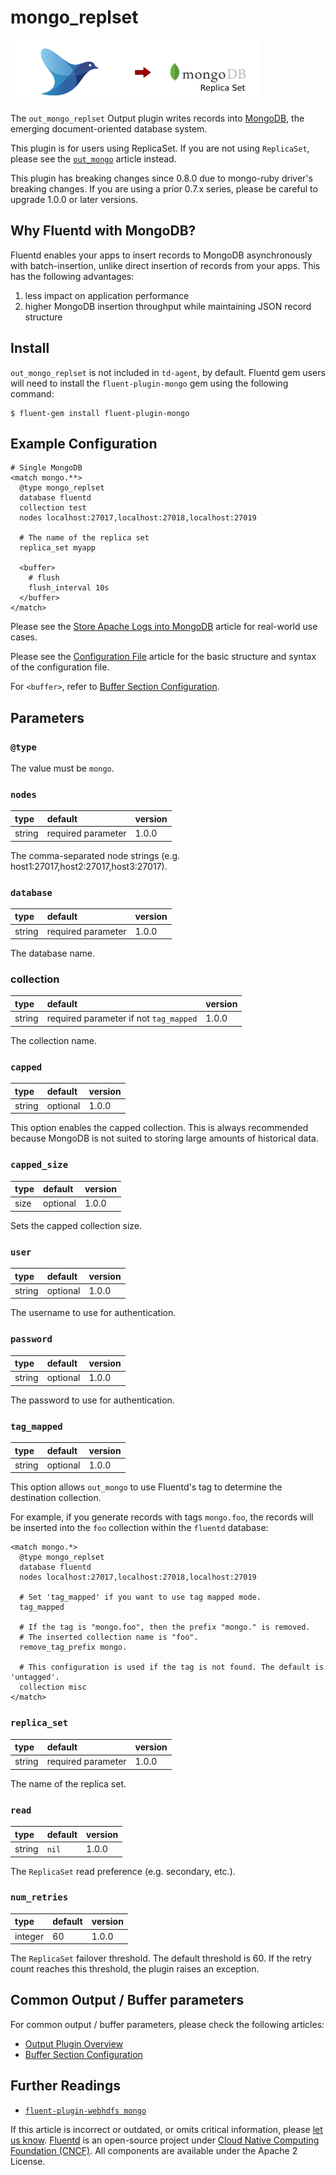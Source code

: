 # mongo\_replset

![](../.gitbook/assets/mongo_replset.png)

The `out_mongo_replset` Output plugin writes records into [MongoDB](http://mongodb.org/), the emerging document-oriented database system.

This plugin is for users using ReplicaSet. If you are not using `ReplicaSet`, please see the [`out_mongo`](mongo.md) article instead.

This plugin has breaking changes since 0.8.0 due to mongo-ruby driver's breaking changes. If you are using a prior 0.7.x series, please be careful to upgrade 1.0.0 or later versions.

## Why Fluentd with MongoDB?

Fluentd enables your apps to insert records to MongoDB asynchronously with batch-insertion, unlike direct insertion of records from your apps. This has the following advantages:

1. less impact on application performance
2. higher MongoDB insertion throughput while maintaining JSON record structure

## Install

`out_mongo_replset` is not included in `td-agent`, by default. Fluentd gem users will need to install the `fluent-plugin-mongo` gem using the following command:

```text
$ fluent-gem install fluent-plugin-mongo
```

## Example Configuration

```text
# Single MongoDB
<match mongo.**>
  @type mongo_replset
  database fluentd
  collection test
  nodes localhost:27017,localhost:27018,localhost:27019

  # The name of the replica set
  replica_set myapp

  <buffer>
    # flush
    flush_interval 10s
  </buffer>
</match>
```

Please see the [Store Apache Logs into MongoDB](../how-to-guides/apache-to-mongodb.md) article for real-world use cases.

Please see the [Configuration File](../configuration/config-file.md) article for the basic structure and syntax of the configuration file.

For `<buffer>`, refer to [Buffer Section Configuration](../configuration/buffer-section.md).

## Parameters

### `@type`

The value must be `mongo`.

### `nodes`

| type | default | version |
| :--- | :--- | :--- |
| string | required parameter | 1.0.0 |

The comma-separated node strings \(e.g. host1:27017,host2:27017,host3:27017\).

### `database`

| type | default | version |
| :--- | :--- | :--- |
| string | required parameter | 1.0.0 |

The database name.

### collection

| type | default | version |
| :--- | :--- | :--- |
| string | required parameter if not `tag_mapped` | 1.0.0 |

The collection name.

### `capped`

| type | default | version |
| :--- | :--- | :--- |
| string | optional | 1.0.0 |

This option enables the capped collection. This is always recommended because MongoDB is not suited to storing large amounts of historical data.

### `capped_size`

| type | default | version |
| :--- | :--- | :--- |
| size | optional | 1.0.0 |

Sets the capped collection size.

### `user`

| type | default | version |
| :--- | :--- | :--- |
| string | optional | 1.0.0 |

The username to use for authentication.

### `password`

| type | default | version |
| :--- | :--- | :--- |
| string | optional | 1.0.0 |

The password to use for authentication.

### `tag_mapped`

| type | default | version |
| :--- | :--- | :--- |
| string | optional | 1.0.0 |

This option allows `out_mongo` to use Fluentd's tag to determine the destination collection.

For example, if you generate records with tags `mongo.foo`, the records will be inserted into the `foo` collection within the `fluentd` database:

```text
<match mongo.*>
  @type mongo_replset
  database fluentd
  nodes localhost:27017,localhost:27018,localhost:27019

  # Set 'tag_mapped' if you want to use tag mapped mode.
  tag_mapped

  # If the tag is "mongo.foo", then the prefix "mongo." is removed.
  # The inserted collection name is "foo".
  remove_tag_prefix mongo.

  # This configuration is used if the tag is not found. The default is 'untagged'.
  collection misc
</match>
```

### `replica_set`

| type | default | version |
| :--- | :--- | :--- |
| string | required parameter | 1.0.0 |

The name of the replica set.

### `read`

| type | default | version |
| :--- | :--- | :--- |
| string | `nil` | 1.0.0 |

The `ReplicaSet` read preference \(e.g. secondary, etc.\).

### `num_retries`

| type | default | version |
| :--- | :--- | :--- |
| integer | 60 | 1.0.0 |

The `ReplicaSet` failover threshold. The default threshold is 60. If the retry count reaches this threshold, the plugin raises an exception.

## Common Output / Buffer parameters

For common output / buffer parameters, please check the following articles:

* [Output Plugin Overview](./)
* [Buffer Section Configuration](../configuration/buffer-section.md)

## Further Readings

* [`fluent-plugin-webhdfs mongo`](https://github.com/fluent/fluent-plugin-mongo)

If this article is incorrect or outdated, or omits critical information, please [let us know](https://github.com/fluent/fluentd-docs-gitbook/issues?state=open). [Fluentd](http://www.fluentd.org/) is an open-source project under [Cloud Native Computing Foundation \(CNCF\)](https://cncf.io/). All components are available under the Apache 2 License.

